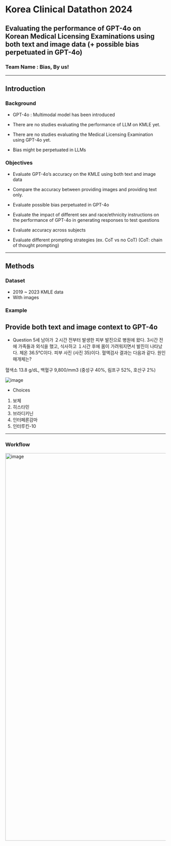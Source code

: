 # Korea Clinical Datathon 2024 


## Evaluating the performance of GPT-4o on Korean Medical Licensing Examinations using both text and image data (+ possible bias perpetuated in GPT-4o)


### Team Name : Bias, By us!

---


## Introduction
### Background


  - GPT-4o : Multimodal model has been introduced

    
  - There are no studies evaluating the performance of LLM on KMLE yet.

    
  - There are no studies evaluating the Medical Licensing Examination using GPT-4o yet.

    
  - Bias might be perpetuated in LLMs


### Objectives
  - Evaluate GPT-4o’s accuracy on the KMLE using both text and image data

  - Compare the accuracy between providing images and providing text only.

  - Evaluate possible bias perpetuated in GPT-4o

  - Evaluate the impact of different sex and race/ethnicity instructions on the performance of GPT-4o in generating responses to test questions

  - Evaluate accuracy across subjects

  - Evaluate different prompting strategies (ex. CoT vs no CoT)   (CoT: chain of thought prompting)

---

## Methods
### Dataset


  - 2019 ~ 2023 KMLE data
  - With images


### Example
## Provide both text and image context to GPT-4o

  - Question
  5세 남아가 ２시간 전부터 발생한 피부 발진으로 병원에 왔다. 3시간 전에 가족들과 외식을 했고, 식사하고 １시간 후에 몸이 가려워지면서 발진이 나타났다. 체온 36.5℃이다. 피부 사진 (사진 35)이다. 혈액검사 결과는 다음과 같다. 원인 매개체는?
  
  혈색소 13.8 g/dL, 백혈구 9,800/mm3 (중성구 40%, 림프구 52%, 호산구 2%)

![image](https://github.com/user-attachments/assets/79365c78-e945-419d-ad82-10bc6b9f6b2f)

  - Choices
  1. 보체
  2. 히스타민
  3. 브라디키닌
  4. 인터페론감마
  5. 인터루킨-10

---
### Workflow

<img width="1213" alt="image" src="https://github.com/user-attachments/assets/758e3f35-28f1-4c39-9f36-5631e58fa098" />




